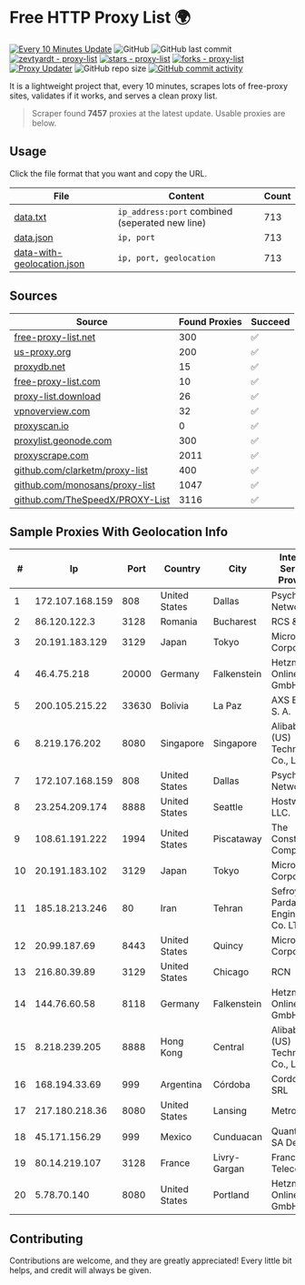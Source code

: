 
# Free HTTP Proxy List 🌍

[![Every 10 Minutes Update](https://github.com/mertguvencli/http-proxy-list/actions/workflows/main.yml/badge.svg?branch=main)](https://github.com/mertguvencli/http-proxy-list/actions/workflows/main.yml)
![GitHub](https://img.shields.io/github/license/mertguvencli/http-proxy-list)
![GitHub last commit](https://img.shields.io/github/last-commit/mertguvencli/http-proxy-list)
[![zevtyardt - proxy-list](https://img.shields.io/static/v1?label=zevtyardt&message=proxy-list&color=blue&logo=github)](https://github.com/zevtyardt/proxy-list "Go to GitHub repo")
[![stars - proxy-list](https://img.shields.io/github/stars/zevtyardt/proxy-list?style=social)](https://github.com/zevtyardt/proxy-list)
[![forks - proxy-list](https://img.shields.io/github/forks/zevtyardt/proxy-list?style=social)](https://github.com/zevtyardt/proxy-list)
[![Proxy Updater](https://github.com/zevtyardt/proxy-list/workflows/Proxy%20Updater/badge.svg)](https://github.com/zevtyardt/proxy-list/actions?query=workflow:"Proxy+Updater")
![GitHub repo size](https://img.shields.io/github/repo-size/zevtyardt/proxy-list)
[![GitHub commit activity](https://img.shields.io/github/commit-activity/m/zevtyardt/proxy-list?logo=commits)](https://github.com/zevtyardt/proxy-list/commits/main)

It is a lightweight project that, every 10 minutes, scrapes lots of free-proxy sites, validates if it works, and serves a clean proxy list.

> Scraper found **7457** proxies at the latest update. Usable proxies are below.

## Usage

Click the file format that you want and copy the URL.

|File|Content|Count|
|----|-------|-----|
|[data.txt](https://raw.githubusercontent.com/mertguvencli/http-proxy-list/main/proxy-list/data.txt)|`ip_address:port` combined (seperated new line)|713|
|[data.json](https://raw.githubusercontent.com/mertguvencli/http-proxy-list/main/proxy-list/data.json)|`ip, port`|713|
|[data-with-geolocation.json](https://raw.githubusercontent.com/mertguvencli/http-proxy-list/main/proxy-list/data-with-geolocation.json)|`ip, port, geolocation`|713|

## Sources

|Source|Found Proxies|Succeed|
|------|-------------|-------|
|[free-proxy-list.net](https://free-proxy-list.net)|300|✅|
|[us-proxy.org](https://www.us-proxy.org)|200|✅|
|[proxydb.net](http://proxydb.net)|15|✅|
|[free-proxy-list.com](https://free-proxy-list.com/?page=&port=&type%5B%5D=http&type%5B%5D=https&up_time=0&search=Search)|10|✅|
|[proxy-list.download](https://www.proxy-list.download/HTTP)|26|✅|
|[vpnoverview.com](https://vpnoverview.com/privacy/anonymous-browsing/free-proxy-servers)|32|✅|
|[proxyscan.io](https://www.proxyscan.io)|0|✅|
|[proxylist.geonode.com](https://proxylist.geonode.com/api/proxy-list?limit=300&page=1&sort_by=lastChecked&sort_type=desc&protocols=http,https)|300|✅|
|[proxyscrape.com](https://api.proxyscrape.com/v2/?request=displayproxies&protocol=http&timeout=10000&country=all&ssl=all&anonymity=all)|2011|✅|
|[github.com/clarketm/proxy-list](https://raw.githubusercontent.com/clarketm/proxy-list/master/proxy-list-raw.txt)|400|✅|
|[github.com/monosans/proxy-list](https://raw.githubusercontent.com/monosans/proxy-list/main/proxies/http.txt)|1047|✅|
|[github.com/TheSpeedX/PROXY-List](https://raw.githubusercontent.com/TheSpeedX/PROXY-List/master/http.txt)|3116|✅|


## Sample Proxies With Geolocation Info

|#|Ip|Port|Country|City|Internet Service Provider|
|-|--|----|-------|----|-------------------------|
|1|172.107.168.159|808|United States|Dallas|Psychz Networks|
|2|86.120.122.3|3128|Romania|Bucharest|RCS & RDS|
|3|20.191.183.129|3129|Japan|Tokyo|Microsoft Corporation|
|4|46.4.75.218|20000|Germany|Falkenstein|Hetzner Online GmbH|
|5|200.105.215.22|33630|Bolivia|La Paz|AXS Bolivia S. A.|
|6|8.219.176.202|8080|Singapore|Singapore|Alibaba (US) Technology Co., Ltd.|
|7|172.107.168.159|808|United States|Dallas|Psychz Networks|
|8|23.254.209.174|8888|United States|Seattle|Hostwinds LLC.|
|9|108.61.191.222|1994|United States|Piscataway|The Constant Company|
|10|20.191.183.102|3129|Japan|Tokyo|Microsoft Corporation|
|11|185.18.213.246|80|Iran|Tehran|Sefroyek Pardaz Engineering Co. LTD|
|12|20.99.187.69|8443|United States|Quincy|Microsoft Corporation|
|13|216.80.39.89|3129|United States|Chicago|RCN|
|14|144.76.60.58|8118|Germany|Falkenstein|Hetzner Online GmbH|
|15|8.218.239.205|8888|Hong Kong|Central|Alibaba (US) Technology Co., Ltd.|
|16|168.194.33.69|999|Argentina|Córdoba|Cordoba IP SRL|
|17|217.180.218.36|8080|United States|Lansing|Metronet|
|18|45.171.156.29|999|Mexico|Cunduacan|Quantatel SA De CV|
|19|80.14.219.107|3128|France|Livry-Gargan|France Telecom|
|20|5.78.70.140|8080|United States|Portland|Hetzner Online GmbH|



## Contributing

Contributions are welcome, and they are greatly appreciated! Every
little bit helps, and credit will always be given.

